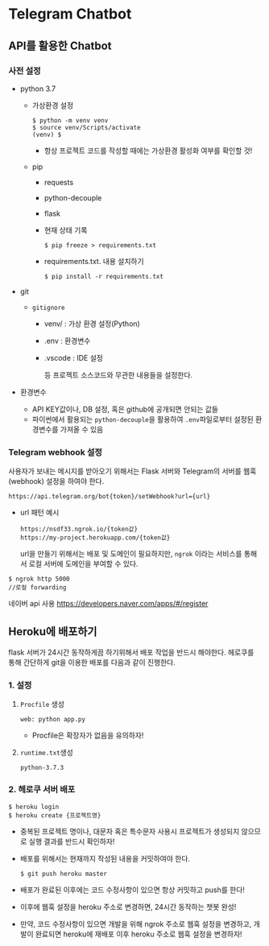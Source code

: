 # Telegram Chatbot



## API를 활용한 Chatbot

### 사전 설정

- python 3.7

  - 가상환경 설정

    ```
    $ python -m venv venv
    $ source venv/Scripts/activate
    (venv) $
    ```

    - 항상 프로젝트 코드를 작성할 때에는 가상환경 활성화 여부를 확인할 것!

  - pip

    - requests
    
    - python-decouple
    
    - flask
    
    - 현재 상태 기록
    
      ``` 
      $ pip freeze > requirements.txt
      ```
    
    - requirements.txt. 내용 설치하기
    
      ```
      $ pip install -r requirements.txt
      ```

- git

  - `gitignore`

    - venv/ : 가상 환경 설정(Python)

    - .env : 환경변수

    - .vscode : IDE 설정

      등 프로젝트 소스코드와 무관한 내용들을 설정한다.

- 환경변수

  - API KEY값이나, DB 설정, 혹은 github에 공개되면 안되는 값들
  - 파이썬에서 활용되는 `python-decouple`을 활용하여 `.env`파일로부터 설정된 환경변수를 가져올 수 있음



### Telegram webhook 설정

사용자가 보내는 메시지를 받아오기 위해서는 Flask 서버와 Telegram의 서버를 웹훅(webhook) 설정을 하여야 한다.

``` 
https://api.telegram.org/bot{token}/setWebhook?url={url}
```

- url 패턴 예시

  ```
  https://nsdf33.ngrok.io/{token값}
  https://my-project.herokuapp.com/{token값}
  ```

  url을 만들기 위해서는 배포 및 도메인이 필요하지만, `ngrok` 이라는 서비스를 통해서 로컬 서버에 도메인을 부여할 수 있다.

``` 
$ ngrok http 5000
//로컬 forwarding
```



네이버 api 사용 https://developers.naver.com/apps/#/register





## Heroku에 배포하기

flask 서버가 24시간 동작하게끔 하기위해서 배포 작업을 반드시 해야한다. 헤로쿠를 통해 간단하게 git을 이용한 배포를 다음과 같이 진행한다.



### 1. 설정

1. `Procfile` 생성

   ```
   web: python app.py
   ```

   - Procfile은 확장자가 없음을 유의하자!

2. `runtime.txt`생성

   ```
   python-3.7.3
   ```



### 2. 헤로쿠 서버 배포

```
$ heroku login
$ heroku create {프로젝트명}
```

- 중복된 프로젝트 명이나, 대문자 혹은 특수문자 사용시 프로젝트가 생성되지 않으므로 실행 결과를 반드시 확인하자!

- 배포를 위해서는 현재까지 작성된 내용을 커밋하여야 한다.

  ```
  $ git push heroku master
  ```

- 배포가 완료된 이후에는 코드 수정사항이 있으면 항상 커밋하고 push를 한다!

- 이후에 웹훅 설정을 heroku 주소로 변경하면, 24시간 동작하는 챗봇 완성!

- 만약, 코드 수정사항이 있으면 개발을 위해 ngrok 주소로 웹훅 설정을 변경하고, 개발이 완료되면 heroku에 재배포 이후 heroku 주소로 웹훅 설정을 변경하자!